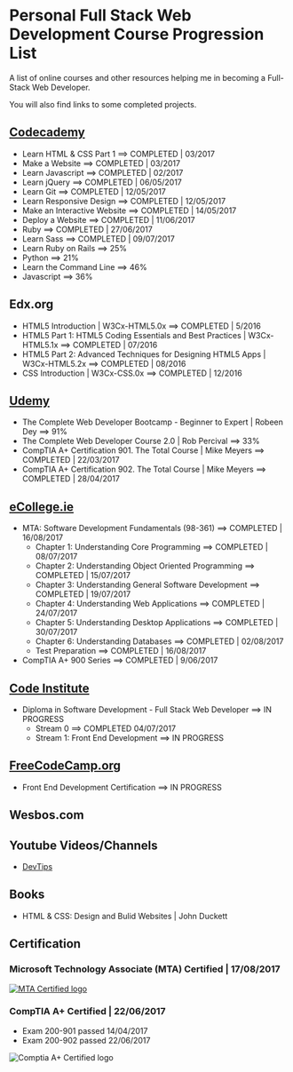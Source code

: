 # Personal Full Stack Web Development Course Progression List

A list of online courses and other resources helping me in becoming a Full-Stack Web Developer.

You will also find links to some completed projects.


## [Codecademy](/Codecademy/ "View projects and detailed info")

* Learn HTML & CSS Part 1 ==> COMPLETED | 03/2017
* Make a Website ==> COMPLETED | 03/2017
* Learn Javascript ==> COMPLETED | 02/2017
* Learn jQuery ==> COMPLETED | 06/05/2017
* Learn Git ==> COMPLETED | 12/05/2017
* Learn Responsive Design ==> COMPLETED | 12/05/2017
* Make an Interactive Website ==> COMPLETED | 14/05/2017
* Deploy a Website ==> COMPLETED | 11/06/2017
* Ruby ==> COMPLETED | 27/06/2017
* Learn Sass ==> COMPLETED | 09/07/2017
* Learn Ruby on Rails ==> 25%
* Python ==> 21%
* Learn the Command Line ==> 46%
* Javascript ==> 36%


## Edx.org

* HTML5 Introduction | W3Cx-HTML5.0x ==> COMPLETED | 5/2016
* HTML5 Part 1: HTML5 Coding Essentials and Best Practices | W3Cx-HTML5.1x ==> COMPLETED | 07/2016
* HTML5 Part 2: Advanced Techniques for Designing HTML5 Apps | W3Cx-HTML5.2x ==> COMPLETED | 08/2016
* CSS Introduction | W3Cx-CSS.0x ==> COMPLETED | 12/2016


## [Udemy](/Udemy/ "View projects and detailed info")

* The Complete Web Developer Bootcamp - Beginner to Expert | Robeen Dey ==> 91%
* The Complete Web Developer Course 2.0 | Rob Percival ==> 33%
* CompTIA A+ Certification 901. The Total Course | Mike Meyers ==> COMPLETED | 22/03/2017
* CompTIA A+ Certification 902. The Total Course | Mike Meyers ==> COMPLETED | 28/04/2017


## [eCollege.ie](/eCollege/ "View detailed info")
* MTA: Software Development Fundamentals (98-361) ==> COMPLETED | 16/08/2017
  * Chapter 1: Understanding Core Programming ==> COMPLETED | 08/07/2017
  * Chapter 2: Understanding Object Oriented Programming ==> COMPLETED | 15/07/2017
  * Chapter 3: Understanding General Software Development ==> COMPLETED | 19/07/2017
  * Chapter 4: Understanding Web Applications ==> COMPLETED | 24/07/2017
  * Chapter 5: Understanding Desktop Applications ==> COMPLETED | 30/07/2017
  * Chapter 6: Understanding Databases ==> COMPLETED | 02/08/2017
  * Test Preparation ==> COMPLETED | 16/08/2017
* CompTIA A+ 900 Series ==> COMPLETED | 9/06/2017


## [Code Institute](/Code-Institute/ "View detailed info")
* Diploma in Software Development - Full Stack Web Developer ==> IN PROGRESS
  * Stream 0 ==> COMPLETED 04/07/2017
  * Stream 1: Front End Development ==> IN PROGRESS

## [FreeCodeCamp.org](/FreeCodeCamp/ "View detailed info")
* Front End Development Certification ==> IN PROGRESS

## Wesbos.com


## Youtube Videos/Channels

* [DevTips](https://www.youtube.com/channel/UCyIe-61Y8C4_o-zZCtO4ETQ "Visit DevTips YouTube channel")


## Books

* HTML & CSS: Design and Bulid Websites | John Duckett


## Certification

### Microsoft Technology Associate (MTA) Certified | 17/08/2017

[![MTA Certified logo](https://s3-eu-west-1.amazonaws.com/sk-design/Certs/MTA_SoftDev_Blk_extra_small.png)](https://www.youracclaim.com/badges/3862e38e-72f0-4e64-a231-3cb1489c7815 "View Certification")

### CompTIA A+ Certified | 22/06/2017
* Exam 200-901 passed 14/04/2017
* Exam 200-902 passed 22/06/2017

![Comptia A+ Certified logo](https://s3-eu-west-1.amazonaws.com/sk-design/Certs/Aplus+Logo+Certified+CE_extra-small.png)
